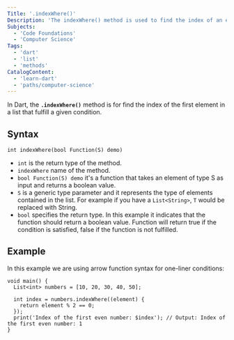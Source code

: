 ```yaml
---
Title: '.indexWhere()'
Description: 'The indexWhere() method is used to find the index of an element in a list.' 
Subjects:
  - 'Code Foundations'
  - 'Computer Science'
Tags:
  - 'dart'
  - 'list'
  - 'methods'
CatalogContent:
  - 'learn-dart'
  - 'paths/computer-science'
---
```


In Dart, the **`.indexWhere()`** method is for find the index of the first element in a list that fulfill a given condition.

## Syntax

```pseudo
int indexWhere(bool Function(S) demo)
```
  - `int` is the return type of the method.
  - `indexWhere` name of the method.
  - `bool Function(S) demo` it's a function that takes an element of type S as input and returns a boolean value.
  - `S` is a generic type parameter and it represents the type of elements contained in the list. For example if you have a `List<String>`, `T` would be replaced with String.
  - `bool` specifies the return type. In this example it indicates that the function should return a boolean value. Function will return true if the condition is satisfied, false if the function is not fulfilled.

## Example

In this example we are using arrow function syntax for one-liner conditions:

```
void main() {
  List<int> numbers = [10, 20, 30, 40, 50];

  int index = numbers.indexWhere((element) {
    return element % 2 == 0;
  });
  print('Index of the first even number: $index'); // Output: Index of the first even number: 1
}
```